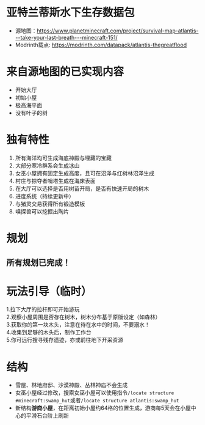 # 亚特兰蒂斯水下生存数据包

- 源地图：https://www.planetminecraft.com/project/survival-map-atlantis---take-your-last-breath---minecraft-151/
- Modrinth载点: https://modrinth.com/datapack/atlantis-thegreatflood

# 来自源地图的已实现内容
- 开始大厅  
- 初始小屋    
- 极高海平面  
- 没有叶子的树  

# 独有特性
1. 所有海洋均可生成海底神殿与埋藏的宝藏  
2. 大部分寒冷群系会生成冰山  
3. 女巫小屋拥有固定生成高度，且可在沼泽与红树林沼泽生成  
4. 村庄与掠夺者哨塔生成在海床表面
5. 在大厅可以选择是否用树苗开局，是否有快速开局的树木
6. 进度系统（持续更新中）
7. 与猪灵交易获得所有锻造模板
8. 嗅探兽可以挖掘出陶片
   
# 规划
## 所有规划已完成！

# 玩法引导（临时）
1.拉下大厅的拉杆即可开始游玩  
2.观察小屋周围是否存在树木，树木分布基于原版设定（如森林）  
3.获取你的第一块木头，注意在待在水中的时间，不要溺水！  
4.收集到足够的木头后，制作工作台  
5.你可远行搜寻残存遗迹，亦或前往地下开采资源  

# 结构
- 雪屋、林地府邸、沙漠神殿、丛林神庙不会生成
- 女巫小屋经过修改，搜索女巫小屋可以使用指令`/locate structure #minecraft:swamp_hut`或者`/locate structure atlantis:swamp_hut`
- 新结构**游商小屋**，在距离初始小屋约64格的位置生成，游商每5天会在小屋中心的平滑石台阶上刷新

